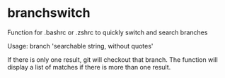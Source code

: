 # branchswitch
Function for .bashrc or .zshrc to quickly switch and search branches

Usage: 
branch 'searchable string, without quotes'

If there is only one result, git will checkout that branch. 
The function will display a list of matches if there is more than one result. 
